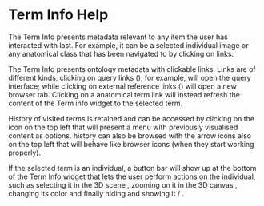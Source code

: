 # Term Info Help

The Term Info presents metadata relevant to any item the user has interacted with last. For example, it can be a selected individual image or any anatomical class that has been navigated to by clicking on links.

The Term Info presents ontology metadata with clickable links. Links are of different kinds, clicking on query links (<i class="fa gpt-query" aria-hidden="true"></i>), for example, will open the query interface; while clicking on external reference links (<i class="fa fa-external-link" aria-hidden="true"></i>) will open a new browser tab. Clicking on a anatomical  term link will instead refresh the content of the Term info widget to the selected term.

History of visited terms is retained and can be accessed by clicking on the <i class="fa fa-history" aria-hidden="true"></i> icon on the top left that will present a menu with previously visualised content as options. history can also be browsed with the arrow icons also on the top left that will behave like browser icons (when they start working properly).

If the selected term is an individual, a button bar will show up at the bottom of the Term Info widget that lets the user perform actions on the individual, such as selecting it in the 3D scene <i class="fa fa-hand-stop-o" aria-hidden="true"></i>, zooming on it in the 3D canvas <i class="fa fa-search-plus" aria-hidden="true"></i>, changing its color <i class="fa fa-tint" aria-hidden="true"></i> and finally hiding and showing it <i class="fa gpt-shapeshow" aria-hidden="true"></i> / <i class="fa gpt-3dshow" aria-hidden="true"></i>.
